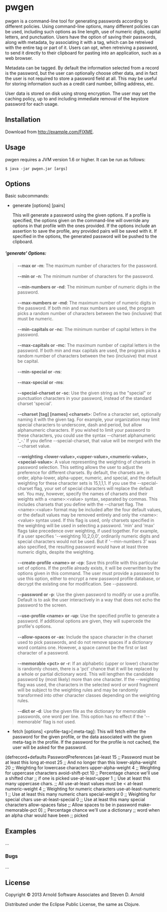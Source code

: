 # pwgen

pwgen is a command-line tool for generating passwords according to different policies.  Using command-line options, many different policies can be used, including such options as line length, use of numeric digits, capital letters, and punctuation.  Users have the option of saving their passwords, along with metadata, by associating it with a tag, which can be retreived with the entire tag or part of it.  Users can opt, when retreiving a password, to send it directly to their clipboard for pasting into an application, such as a web browser.

Metadata can be tagged.  By default the information selected from a record is the password, but the user can optionally choose other data, and in fact the user is not required to store a password field at all.  This may be useful for storing information such as a credit card number, billing address, etc.

User data is stored on disk using strong encryption.  The user may set the caching policy, up to and including immediate removal of the keystore password for each usage.

## Installation

Download from http://example.com/FIXME.

## Usage

pwgen requires a JVM version 1.6 or higher.  It can be run as follows:

    $ java -jar pwgen.jar [args]

## Options

Basic subcommands:

  - generate [options] [pairs]
    
    This will generate a password using the given options.  If a profile is specified, the options given on the command-line will override any options in that profile with the ones provided.  If the options include an assertion to save the profile, any provided pairs will be saved with it.  If specified in the options, the generated password will be pushed to the clipboard.
##### 'generate' Options: #####
>   **--max or -m**: The maximum number of characters for the password.
<br /><br />
>   **--min or -n**: The minimum number of characters for the password.
<br /><br />
>   **--min-numbers or -nd**: The minimum number of numeric digits in the password.
<br /><br />
>   **--max-numbers or -md**: The maximum number of numeric digits in the password.  If both min and max numbers are used, the program picks a random number of characters between the two (inclusive) that must be numeric.
<br /><br />
>   **--min-capitals or -nc**: The minimum number of capital letters in the password.
<br /><br />
>   **--max-capitals or -mc**: The maximum number of capital letters in the password.  If both min and max capitals are used, the program picks a random number of characters between the two (inclusive) that must be capital.
<br /><br />
>   **--min-special or -ns**:
<br /><br />
>   **--max-special or -ms**:
<br /><br />
>   **--special-charset or -sc**: Use the given string as the "special" or punctuation characters in your password, instead of the standard charset 'special'.
<br /><br />
>   **--charset [tag] [names] &lt;charset&gt;**: Define a character set, optionally naming it with the given tag.  For example, your organization may limit special characters to underscore, dash and period, but allow alphanumeric characters.  If you wished to limit your password to these characters, you could use the syntax --charset alphanumeric '_-.'  If you define --special-charset, that value will be merged with the --charset value.
<br /><br />
>   **--weighting &lt;lower-value&gt;,&lt;upper-value&gt;,&lt;numeric-value&gt;,&lt;special-value&gt;**: A value representing the weighting of charsets in password selection.  This setting allows the user to adjust the preference for different charsets.  By default, the charsets are, in order, alpha-lower, alpha-upper, numeric, and special, and the default weighting for these character sets is 15,1,1,1.  If you use the --special-charset flag, your set of special characters will replace the default set.  You may, however, specify the names of charsets and their weights with a &lt;name&gt;:&lt;value&gt; syntax, separated by commas.  This includes charsets that you define with the --charset flag.  The &lt;name&gt;:&lt;value&gt; format may be included after the four default values, or the default values may be removed entirely and only the &lt;name&gt;:&lt;value&gt; syntax used.  If this flag is used, only charsets specified in the weighting will be used in selecting a password.  'min' and 'max' flags take precedence over weighting, if used together.  For example, if a user specifies '--weighting 10,2,0,0', ordinarily numeric digits and special characters would not be used.  But if '--min-numbers 3' was also specified, the resulting password would have at least three numeric digits, despite the weighting.
<br /><br />
>   **--create-profile &lt;name&gt; or -cp**: Save this profile with this particular set of options.  If the profile already exists, it will be overwritten by the options given in this command.  The user must provide a password to use this option, either to encrypt a new password profile database, or decrypt the existing one for modification.  See --password.
<br /><br />
>   **--password or -p**: Use the given password to modify or use a profile.  Default is to ask the user interactively in a way that does not echo the password to the screen.
<br /><br />
>   **--use-profile &lt;name&gt; or -up**: Use the specified profile to generate a password.  If additional options are given, they will supercede the profile's options.
<br /><br />
>   **--allow-spaces or -as**: Include the space character in the charset used to pick passwords, and do not remove spaces if a dictionary word contains one.  However, a space cannot be the first or last character of a password.
<br /><br />
>   **--memorable &lt;pct&gt; or -r**: If an alphabetic (upper or lower) character is randomly chosen, there is a 'pct' chance that it will be replaced by a whole or partial dictionary word.  This will lengthen the candidate password by (most likely) more than one character.  If the --weighting flag was used, the characters in the selected word or word fragment will be subject to the weighting rules and may be randomly transformed into other character classes depending on the weighting rules.
<br /><br />
>   **--dict or -d**: Use the given file as the dictionary for memorable passwords, one word per line.  This option has no effect if the '--memorable' flag is not used.
    
- fetch [options] &lt;profile-tag&gt;[:meta-tag]: This will fetch either the password for the given profile, or the data associated with the given meta-tag in the profile.  If the password for the profile is not cached, the user will be asked for the password.

(defrecord+defaults PasswordPreferences
  [at-least                15        ;; Password must be at least this long
   at-most                 25        ;; And no longer than this
   lower-alpha-weight      20        ;; Weighting for lowercase characters
   upper-alpha-weight       4        ;; Weighting for uppercase characters
   avoid-shift-pct         10        ;; Percentage chance we'll use a shifted char
                                     ;;     if one is picked
   use-at-least-upper       1        ;; Use at least this many uppercase chars.
                                     ;;     All use-at-least values must be < at-least
   numeric-weight           4        ;; Weighting for numeric characters
   use-at-least-numeric     1        ;; Use at least this many numeric chars
   special-weight           0        ;; Weighting for special chars
   use-at-least-special     0        ;; Use at least this many special characters
   allow-spaces             false    ;; Allow spaces to be in password
   make-memorable-pct       0]       ;; Percentage chance we'll use a dictionary 
                                     ;;     word when an alpha char would have been
                                     ;;     picked

## Examples

...

### Bugs

...

## License

Copyright © 2013 Arnold Software Associates and Steven D. Arnold

Distributed under the Eclipse Public License, the same as Clojure.
